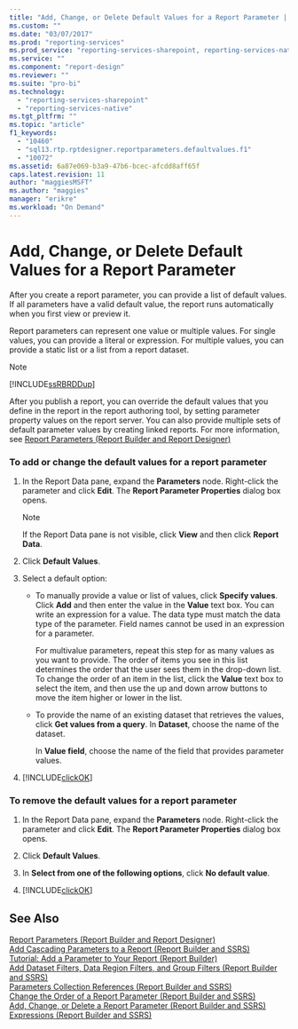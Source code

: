 ```yaml
---
title: "Add, Change, or Delete Default Values for a Report Parameter | Microsoft Docs"
ms.custom: ""
ms.date: "03/07/2017"
ms.prod: "reporting-services"
ms.prod_service: "reporting-services-sharepoint, reporting-services-native"
ms.service: ""
ms.component: "report-design"
ms.reviewer: ""
ms.suite: "pro-bi"
ms.technology: 
  - "reporting-services-sharepoint"
  - "reporting-services-native"
ms.tgt_pltfrm: ""
ms.topic: "article"
f1_keywords: 
  - "10460"
  - "sql13.rtp.rptdesigner.reportparameters.defaultvalues.f1"
  - "10072"
ms.assetid: 6a87e069-b3a9-47b6-bcec-afcdd8aff65f
caps.latest.revision: 11
author: "maggiesMSFT"
ms.author: "maggies"
manager: "erikre"
ms.workload: "On Demand"
---
```

# Add, Change, or Delete Default Values for a Report Parameter
  After you create a report parameter, you can provide a list of default values. If all parameters have a valid default value, the report runs automatically when you first view or preview it.  
  
 Report parameters can represent one value or multiple values. For single values, you can provide a literal or expression. For multiple values, you can provide a static list or a list from a report dataset.  
  
> [!NOTE]  
>  [!INCLUDE[ssRBRDDup](../../includes/ssrbrddup-md.md)]  
  
 After you publish a report, you can override the default values that you define in the report in the report authoring tool, by setting parameter property values on the report server. You can also provide multiple sets of default parameter values by creating linked reports. For more information, see  [Report Parameters &#40;Report Builder and Report Designer&#41;](../../reporting-services/report-design/report-parameters-report-builder-and-report-designer.md)  
  
### To add or change the default values for a report parameter  
  
1.  In the Report Data pane, expand the **Parameters** node. Right-click the parameter and click **Edit**. The **Report Parameter Properties** dialog box opens.  
  
    > [!NOTE]  
    >  If the Report Data pane is not visible, click **View** and then click **Report Data**.  
  
2.  Click **Default Values**.  
  
3.  Select a default option:  
  
    -   To manually provide a value or list of values, click **Specify values**. Click **Add** and then enter the value in the **Value** text box. You can write an expression for a value. The data type must match the data type of the parameter. Field names cannot be used in an expression for a parameter.  
  
         For multivalue parameters, repeat this step for as many values as you want to provide. The order of items you see in this list determines the order that the user sees them in the drop-down list. To change the order of an item in the list, click the **Value** text box to select the item, and then use the up and down arrow buttons to move the item higher or lower in the list.  
  
    -   To provide the name of an existing dataset that retrieves the values, click **Get values from a query**. In **Dataset**, choose the name of the dataset.  
  
         In **Value field**, choose the name of the field that provides parameter values.  
  
4.  [!INCLUDE[clickOK](../../includes/clickok-md.md)]  
  
### To remove the default values for a report parameter  
  
1.  In the Report Data pane, expand the **Parameters** node. Right-click the parameter and click **Edit**. The **Report Parameter Properties** dialog box opens.  
  
2.  Click **Default Values**.  
  
3.  In **Select from one of the following options**, click **No default value**.  
  
4.  [!INCLUDE[clickOK](../../includes/clickok-md.md)]  
  
## See Also  
 [Report Parameters &#40;Report Builder and Report Designer&#41;](../../reporting-services/report-design/report-parameters-report-builder-and-report-designer.md)   
 [Add Cascading Parameters to a Report &#40;Report Builder and SSRS&#41;](../../reporting-services/report-design/add-cascading-parameters-to-a-report-report-builder-and-ssrs.md)   
 [Tutorial: Add a Parameter to Your Report &#40;Report Builder&#41;](../../reporting-services/tutorial-add-a-parameter-to-your-report-report-builder.md)   
 [Add Dataset Filters, Data Region Filters, and Group Filters &#40;Report Builder and SSRS&#41;](../../reporting-services/report-design/add-dataset-filters-data-region-filters-and-group-filters.md)   
 [Parameters Collection References &#40;Report Builder and SSRS&#41;](../../reporting-services/report-design/built-in-collections-parameters-collection-references-report-builder.md)   
 [Change the Order of a Report Parameter &#40;Report Builder and SSRS&#41;](../../reporting-services/report-design/change-the-order-of-a-report-parameter-report-builder-and-ssrs.md)   
 [Add, Change, or Delete a Report Parameter &#40;Report Builder and SSRS&#41;](../../reporting-services/report-design/add-change-or-delete-a-report-parameter-report-builder-and-ssrs.md)   
 [Expressions &#40;Report Builder and SSRS&#41;](../../reporting-services/report-design/expressions-report-builder-and-ssrs.md)  
  
  

